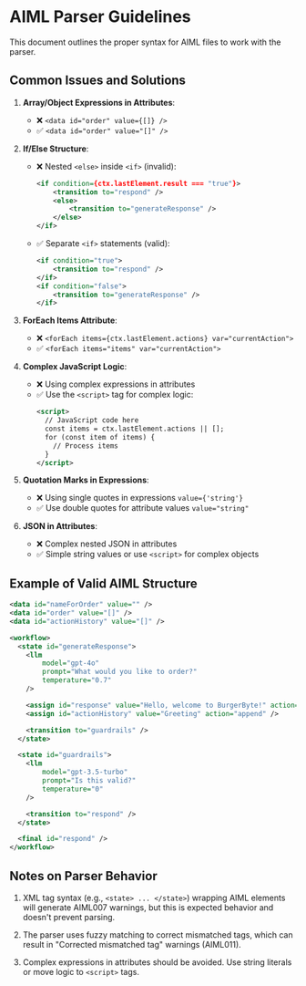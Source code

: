 # AIML Parser Guidelines

This document outlines the proper syntax for AIML files to work with the parser.

## Common Issues and Solutions

1. **Array/Object Expressions in Attributes**:

   - ❌ `<data id="order" value={[]} />`
   - ✅ `<data id="order" value="[]" />`

2. **If/Else Structure**:

   - ❌ Nested `<else>` inside `<if>` (invalid):
     ```xml
     <if condition={ctx.lastElement.result === "true"}>
         <transition to="respond" />
         <else>
             <transition to="generateResponse" />
         </else>
     </if>
     ```
   - ✅ Separate `<if>` statements (valid):
     ```xml
     <if condition="true">
         <transition to="respond" />
     </if>
     <if condition="false">
         <transition to="generateResponse" />
     </if>
     ```

3. **ForEach Items Attribute**:

   - ❌ `<forEach items={ctx.lastElement.actions} var="currentAction">`
   - ✅ `<forEach items="items" var="currentAction">`

4. **Complex JavaScript Logic**:

   - ❌ Using complex expressions in attributes
   - ✅ Use the `<script>` tag for complex logic:
     ```xml
     <script>
       // JavaScript code here
       const items = ctx.lastElement.actions || [];
       for (const item of items) {
         // Process items
       }
     </script>
     ```

5. **Quotation Marks in Expressions**:

   - ❌ Using single quotes in expressions `value={'string'}`
   - ✅ Use double quotes for attribute values `value="string"`

6. **JSON in Attributes**:
   - ❌ Complex nested JSON in attributes
   - ✅ Simple string values or use `<script>` for complex objects

## Example of Valid AIML Structure

```xml
<data id="nameForOrder" value="" />
<data id="order" value="[]" />
<data id="actionHistory" value="[]" />

<workflow>
  <state id="generateResponse">
    <llm
        model="gpt-4o"
        prompt="What would you like to order?"
        temperature="0.7"
    />

    <assign id="response" value="Hello, welcome to BurgerByte!" action="append" />
    <assign id="actionHistory" value="Greeting" action="append" />

    <transition to="guardrails" />
  </state>

  <state id="guardrails">
    <llm
        model="gpt-3.5-turbo"
        prompt="Is this valid?"
        temperature="0"
    />

    <transition to="respond" />
  </state>

  <final id="respond" />
</workflow>
```

## Notes on Parser Behavior

1. XML tag syntax (e.g., `<state> ... </state>`) wrapping AIML elements will generate AIML007 warnings, but this is expected behavior and doesn't prevent parsing.

2. The parser uses fuzzy matching to correct mismatched tags, which can result in "Corrected mismatched tag" warnings (AIML011).

3. Complex expressions in attributes should be avoided. Use string literals or move logic to `<script>` tags.
